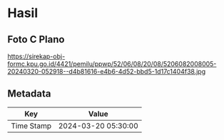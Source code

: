 # Hasil

## Foto C Plano

https://sirekap-obj-formc.kpu.go.id/4421/pemilu/ppwp/52/06/08/20/08/5206082008005-20240320-052918--d4b81616-e4b6-4d52-bbd5-1d17c1404f38.jpg


## Metadata

| Key        | Value               |
| ---------- | ------------------- |
| Time Stamp | 2024-03-20 05:30:00 |



